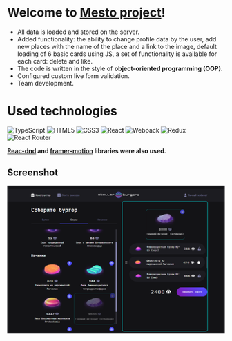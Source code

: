 # Welcome to **[Mesto project](https://foxriver660.github.io/mesto-project/)**!

- All data is loaded and stored on the server.
- Added functionality: the ability to change profile data by the user, add new places with the name of the place and a link to the image, default loading of 6 basic cards using JS, a set of functionality is available for each card: delete and like.
- The code is written in the style of **object-oriented programming (OOP)**.
- Configured custom live form validation.
- Team development.

# Used technologies

![TypeScript](https://img.shields.io/badge/typescript-%23007ACC.svg?style=for-the-badge&logo=typescript&logoColor=white) ![HTML5](https://img.shields.io/badge/html5-%23E34F26.svg?style=for-the-badge&logo=html5&logoColor=white) ![CSS3](https://img.shields.io/badge/css3-%231572B6.svg?style=for-the-badge&logo=css3&logoColor=white)
![React](https://img.shields.io/badge/react-%2320232a.svg?style=for-the-badge&logo=react&logoColor=%2361DAFB) ![Webpack](https://img.shields.io/badge/webpack-%238DD6F9.svg?style=for-the-badge&logo=webpack&logoColor=black) ![Redux](https://img.shields.io/badge/redux-%23593d88.svg?style=for-the-badge&logo=redux&logoColor=white) ![React Router](https://img.shields.io/badge/React_Router-CA4245?style=for-the-badge&logo=react-router&logoColor=white)

**[Reac-dnd](https://www.npmjs.com/package/react-dnd) and [framer-motion](https://www.npmjs.com/package/framer-motion) libraries were also used.**

## Screenshot

![screenshot](./src//images/%D1%81%D0%BA%D1%80%D0%B8%D0%BD%D1%88%D0%BE%D1%82.png)
